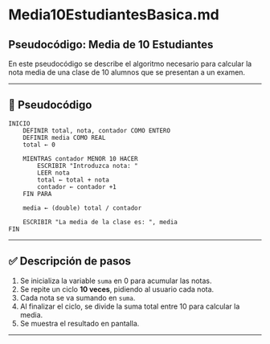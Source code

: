 # Media10EstudiantesBasica.md
## Pseudocódigo: Media de 10 Estudiantes

En este pseudocódigo se describe el algoritmo necesario para calcular la nota media de una clase de 10 alumnos que se presentan a un examen.

---

## 📌 Pseudocódigo

```
INICIO
    DEFINIR total, nota, contador COMO ENTERO
    DEFINIR media COMO REAL
    total ← 0

    MIENTRAS contador MENOR 10 HACER
        ESCRIBIR "Introduzca nota: "
        LEER nota
        total ← total + nota
        contador ← contador +1 
    FIN PARA

    media ← (double) total / contador

    ESCRIBIR "La media de la clase es: ", media
FIN
```

---

## ✅ Descripción de pasos
1. Se inicializa la variable `suma` en 0 para acumular las notas.  
2. Se repite un ciclo **10 veces**, pidiendo al usuario cada nota.  
3. Cada nota se va sumando en `suma`.  
4. Al finalizar el ciclo, se divide la suma total entre 10 para calcular la media.  
5. Se muestra el resultado en pantalla.  

---
